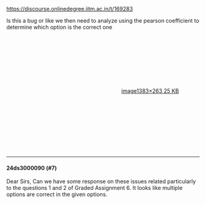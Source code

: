 https://discourse.onlinedegree.iitm.ac.in/t/169283

Is this a bug or like we then need to analyze using the pearson coefficient to determine which option is the correct one<br/>
<div class="lightbox-wrapper"><a class="lightbox" data-download-href="/uploads/short-url/qYtCOu4iFTJRgTpq1aybIwZqRVe.png?dl=1" href="https://europe1.discourse-cdn.com/flex013/uploads/iitm/original/3X/b/d/bd0ea5ffab782a7d6bcc8b1cde7ba7f385b85630.png" rel="noopener nofollow ugc" title="image"><div class="meta"><svg aria-hidden="true" class="fa d-icon d-icon-far-image svg-icon"><use href="#far-image"></use></svg><span class="filename">image</span><span class="informations">1383×263 25 KB</span><svg aria-hidden="true" class="fa d-icon d-icon-discourse-expand svg-icon"><use href="#discourse-expand"></use></svg></div></a></div></p><hr>

<h4>24ds3000090 (#7)</h4>
<p>Dear Sirs, Can we have some response on these issues related particularly to the questions 1 and 2 of Graded Assignment 6. It looks like multiple options are correct in the given options.